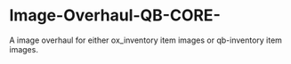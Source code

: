 # Image-Overhaul-QB-CORE-
A image overhaul for either ox_inventory item images or qb-inventory item images.
